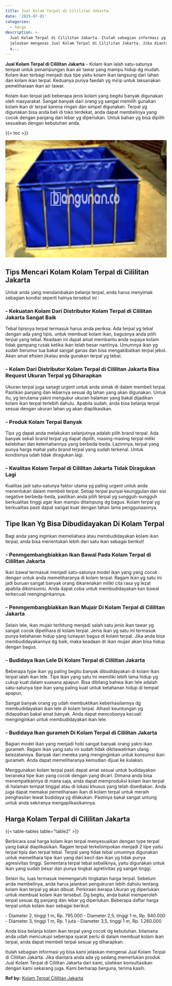 ```yaml
---
title: Jual Kolam Terpal di Cililitan Jakarta
date: '2025-07-01'
categories:
  - harga
description: >-
  Jual Kolam Terpal di Cililitan Jakarta. Itulah sebagian informasi yg bisa kami
  jelaskan mengenai Jual Kolam Terpal di Cililitan Jakarta. Jika diantara anda
  a...
---
```


**Jual Kolam Terpal di Cililitan Jakarta** – Kolam ikan ialah satu-satunya tempat untuk penampungan ikan air tawar yang mampu hidup dg mudah. Kolam ikan terbagi menjadi dua tipe yaitu kolam ikan langsung dari lahan dan kolam ikan terpal. Keduanya punya faedah yg mirip untuk laksanakan pemeliharaan ikan air tawar.

Kolam ikan terpal jadi beberapa jenis kolam yang begitu banyak digunakan oleh masyarakat. Sangat banyak dari orang yg sangat memilih gunakan kolam ikan dr terpal karena ringan dan simpel digunakan. Terpal yg digunakan bisa anda beli di toko terdekat, anda dapat membelinya yang cocok dengan panjang dan lebar yg diperlukan. Untuk bahan yg bisa dipilih sesuaikan dengan kebutuhan anda.

{{< toc >}}

![Jual Kolam Terpal di Cililitan Jakarta](/images/jual-kolam-terpal-13.png)

## Tips Mencari Kolam Kolam Terpal di Cililitan Jakarta

Untuk anda yang mendambakan belanja terpal, anda harus menyimak sebagian kondisi seperti halnya tersebut ini :

### \- Kekuatan Kolam Dari Distributor Kolam Terpal di Cililitan Jakarta Sangat Baik

Tebal tipisnya terpal termasuk harus anda periksa. Ada terpal yg tebal dengan ada yang tipis. untuk membuat kolam ikan, bagusnya anda pilih terpal yang tebal. Keadaan ini dapat amat membantu anda supaya kolam tidak gampang rusak ketika ikan telah besar nantinya. Umumnya ikan yg sudah berumur tua bakal sangat ganas dan bisa mengakibatkan terpal jebol. Akan amat efisien jikalau anda gunakan terpal yg tebal.

### \- Kolam Dari Distributor Kolam Terpal di Cililitan Jakarta Bisa Request Ukuran Terpal yg Diharapkan

Ukuran terpal juga sanagt urgent untuk anda simak di dalam membeli terpal. Pastikan panjang dan lebarnya sesuai dg lahan yang akan digunakan. Untuk itu, yg terutama yakni mengukur ukuran halaman yang bakal dijadikan kolam ikan terpal terlebih dahulu. Apabila sudah, anda bisa belanja terpal sesuai dengan ukuran lahan yg akan diaplikasikan.

### \- Produk Kolam Terpal Banyak

Tips yg dapat anda melakukan selanjutnya adalah pilih brand terpal. Ada banyak sekali brand terpal yg dapat dipilih, masing-masing terpal miliki kelebihan dan kelemahannya yang berbeda-beda. Lazimnya, terpal yang punya harga mahal yaitu brand terpal yang sudah terkenal. Untuk kondisinya udah tidak diragukan lagi.

### \- Kwalitas Kolam Terpal di Cililitan Jakarta Tidak Diragukan Lagi

Kualitas jadi satu-satunya faktor utama yg paling urgent untuk anda menentukan dalam membeli terpal. Setiap terpal punyai keunggulan dan sisi negative berbeda-beda, pastikan anda pilih terpal yg sungguh-sungguh berkualitas tinggi agar ikan mampu ditampung dg bagus. Kolam terpal yg berkualitas pasti dapat sangat kuat dengan tahan lama penggunaannya.

## Tipe Ikan Yg Bisa Dibudidayakan Di Kolam Terpal

Bagi anda yang inginkan memeliahara atau membudidayakan kolam ikan terpal, anda bisa menentukan lebih dari satu ikan sebagai berikut!

### \- Penmgembangbiakkan Ikan Bawal Pada Kolam Terpal di Cililitan Jakarta

Ikan bawal termasuk menjadi satu-satunya model ikan yang yang cocok dengan untuk anda memeliharanya di kolam terpal. Ragam ikan yg satu ini jadi buruan sangat banyak orang dikarenakan miliki cita rasa yg lezat apabila dikonsumsi. Anda dapat coba untuk membudidayakan kan bawal terkecuali menginginkannya.

### \- Penmgembangbiakkan Ikan Mujair Di Kolam Terpal di Cililitan Jakarta

Selain lele, ikan mujair terhitung menjadi salah satu jenis ikan tawar yg sangat cocok dipelihara di kolam terpal. Jenis ikan yg satu ini termasuk punya ketahanan hidup yang lumayan bagus di kolam terpal. Jika anda bisa membudidayakannya dg baik, maka keadaan dr ikan mujair akan bisa hidup dengan bagus.

### \- Budidaya Ikan Lele Di Kolam Terpal di Cililitan Jakarta

Beberapa type ikan yg paling begitu banyak dibudidayakan di kolam ikan terpal ialah ikan lele. Tipe ikan yang satu ini memiliki lebih lama hidup yg cukup kuat dalam suasana apapun. Bisa dibilang bahwa ikan lele adalah satu-satunya tipe ikan yang paling kuat untuk ketahanan hidup di tempat apapun.

Sangat banyak orang yg udah membuktikan keberhasilannya dg membudidayakan ikan lele di kolam terpal. Alhasil keuntungan yg didapatkan bakal amat banyak. Anda dapat mencobanya kecuali menginginkan untuk membudidayakan ikan lele.

### \- Budidaya Ikan gurameh Di Kolam Terpal di Cililitan Jakarta

Bagian model ikan yang menjadi hobi sangat banyak orang yakni ikan gurameh. Ragam ikan yang satu ini sudah tidak dikhawatirkan ulang kelezatannya. Banyak dari mereka yang menginginkan untuk konsumsi ikan gurameh. Anda dapat memeliharanya kemudian dijual ke kulakan.

Menggunakan kolam terpal pasti dapat amat sesuai untuk budidayakan beraneka tipe ikan yang cocok dengan yang dicari. Dimana anda bisa menempatkannya di mana saja, anda dapat memproduksi kolam ikan terpal di halaman tempat tinggal atau di lokasi khusus yang telah disediakan. Anda juga dapat memakai pemeliharaan ikan di kolam terpal untuk meraih penghasilan lewat budidaya yg dilakukan. Pastinya bakal sangat untung untuk anda sekiranya mengaplikasikannya.

## Harga Kolam Terpal di Cililitan Jakarta

{{< table-tables table="table2" >}}

Berbicara soal harga kolam ikan terpal menyesuaikan dengan type terpal yang bakal diaplikasikan. Ragam terpal terkelompokan menjadi 2 tipe yaitu terpal tipis dan terpal tebal. Terpal yang tidak tebal umumnya digunakan untuk memelihara tipe ikan yang dari kecil dan ikan yg tidak punya agresivitas tinggi. Sementara terpal tebal sebaliknya, yaitu digunakan untuk ikan yang sudah besar dan punya tingkat agretivitas yg sangat tinggi.

Selain itu, luas termasuk memengaruhi tingkatan harga terpal. Sebelum anda membelinya, anda harus jalankan pengukuran lebih dahulu tentang kolam ikan terpal yg akan dibuat. Perkiraan berapa Ukuran yg diperlukan untuk membuat kolam ikan tersebut. Dg begitu, anda bakal memperoleh terpal sesuai dg panjang dan lebar yg diperlukan. Beberapa daftar harga terpal untuk kolam ikan sebagai berikut:

\- Diameter 2, tinggi 1 m, Rp. 795.000 - Diameter 2,5, tinggi 1 m, Rp. 940.000 - Diameter 3, tinggi 1 m, Rp. 1 juta - Diameter 3,5, tinggi 1 m, Rp. 1.260.000

Anda bisa belanja kolam ikan terpal yang cocok dg kebutuhan. bilamana anda udah mencukupi seberapa syarat perlu di dalam membuat kolam ikan terpal, anda dapat membeli terpal sesuai yg diharapkan.

Itulah sebagian informasi yg bisa kami jelaskan mengenai Jual Kolam Terpal di Cililitan Jakarta. Jika diantara anda ada yg sedang memerlukan produk Jual Kolam Terpal di Cililitan Jakarta dari kami, silahkan konsultasikan dengan kami sekarang juga. Kami berharap berguna, terima kasih.

**Ref by:** [Kolam Terpal Cililitan Jakarta](https://id.wikipedia.org/wiki/Kolam)

